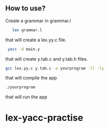 ## How to use?
Create a grammar in grammar.l
```bash
   lex grammar.l
```
that will create a  lex.yy.c file.
```bash
 yacc -d main.y 
```
that will create y.tab.c and y.tab.h files.
```bash 
gcc lex.yy.c y.tab.c -o yourprogram -ll -ly
``` 

that will compile the app
```bash
./yourprogram
```
 that will run the app
# lex-yacc-practise
